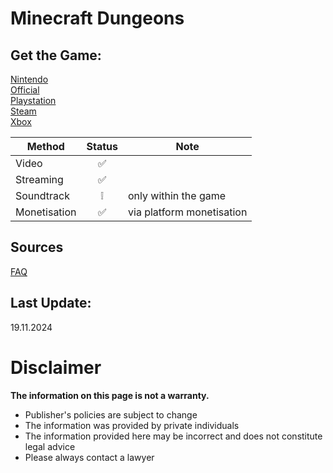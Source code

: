 # Minecraft Dungeons

## Get the Game:
[Nintendo](https://www.nintendo.com/games/detail/minecraft-dungeons-switch/)  
[Official](https://www.minecraft.net/)  
[Playstation](https://store.playstation.com/en-us/product/UP4433-CUSA18779_00-DUNGEONSPS400000)  
[Steam](https://store.steampowered.com/app/1672970/)  
[Xbox](https://www.microsoft.com/p/minecraft-dungeons/9N8NJ74FZTG9)  

|**Method**|**Status**|**Note**|
|---|:---:|---|
|Video|✅||
|Streaming|✅||
|Soundtrack|❕|only within the game|
|Monetisation|✅|via platform monetisation|

## Sources
[FAQ](https://help.minecraft.net/hc/en-us/articles/21984449056781)  

## Last Update:
19.11.2024

# Disclaimer
**The information on this page is not a warranty.**  
- Publisher's policies are subject to change
- The information was provided by private individuals
- The information provided here may be incorrect
and does not constitute legal advice
- Please always contact a lawyer

